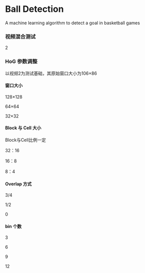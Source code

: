 # Ball Detection
A machine learning algorithm to detect a goal in basketball games



### 视频混合测试

2

### HoG 参数调整

以视频2为测试基础，其原始窗口大小为106$\times$86

#### 窗口大小

128$\times$128

64$\times$64

32$\times$32



#### Block 与 Cell 大小

Block与Cell比例一定

32：16

16：8

8：4



#### Overlap 方式

3/4

1/2

0



#### bin 个数

3

6

9

12